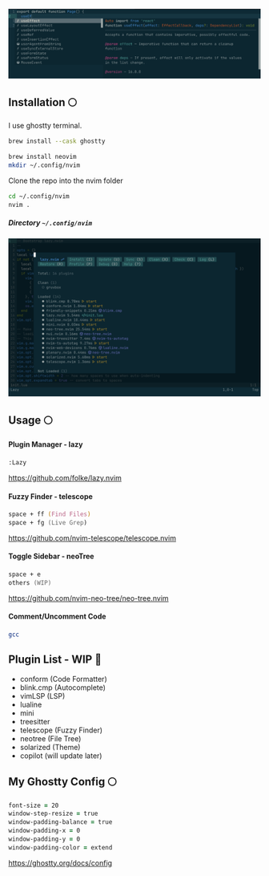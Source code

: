 ![alt text](https://github.com/heinzzimmer/my-nvim/blob/main/thumbnail-2.png)
## Installation 🌕
I use ghostty terminal.

```zsh
brew install --cask ghostty
```

```zsh
brew install neovim
mkdir ~/.config/nvim
```
Clone the repo into the nvim folder
```zsh
cd ~/.config/nvim
nvim .
```
##### Directory ```~/.config/nvim```

![alt text](https://github.com/heinzzimmer/my-nvim/blob/main/thumbnail.png)
## Usage 🌕
#### Plugin Manager - lazy
```zsh
:Lazy
```
https://github.com/folke/lazy.nvim

#### Fuzzy Finder - telescope
```zsh
space + ff (Find Files)
space + fg (Live Grep)
```
https://github.com/nvim-telescope/telescope.nvim
#### Toggle Sidebar - neoTree
```zsh
space + e 
others (WIP)
```
https://github.com/nvim-neo-tree/neo-tree.nvim

#### Comment/Uncomment Code
```zsh
gcc
```

## Plugin List - WIP 🌙
- conform (Code Formatter)
- blink.cmp (Autocomplete)
- vimLSP (LSP)
- lualine
- mini
- treesitter
- telescope (Fuzzy Finder)
- neotree (File Tree)
- solarized (Theme)
- copilot (will update later)

## My Ghostty Config 🌕
```zsh
font-size = 20
window-step-resize = true
window-padding-balance = true
window-padding-x = 0
window-padding-y = 0
window-padding-color = extend
```
https://ghostty.org/docs/config


